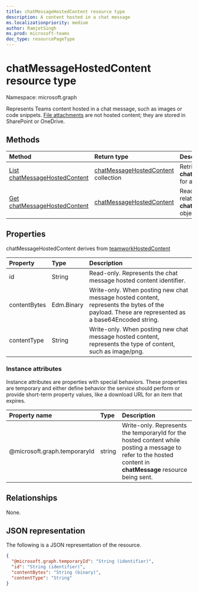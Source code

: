 ```yaml
---
title: chatMessageHostedContent resource type
description: A content hosted in a chat message
ms.localizationpriority: medium
author: RamjotSingh
ms.prod: microsoft-teams
doc_type: resourcePageType
---
```


# chatMessageHostedContent resource type

Namespace: microsoft.graph

Represents Teams content hosted in a chat message, such as images or code snippets.
[File attachments](chatmessageattachment.md) are not hosted content;
they are stored in SharePoint or OneDrive.

## Methods

| Method                                                                     | Return type                                                        | Description                                                                     |
| :------------------------------------------------------------------------- | :----------------------------------------------------------------- | :------------------------------------------------------------------------------ |
| [List chatMessageHostedContent](../api/chatmessage-list-hostedcontents.md) | [chatMessageHostedContent](chatmessagehostedcontent.md) collection | Retrieve the list of **chatMessageHostedContent** for a message.                |
| [Get chatMessageHostedContent](../api/chatmessagehostedcontent-get.md)     | [chatMessageHostedContent](chatmessagehostedcontent.md)            | Read the properties and relationships of a **chatMessageHostedContent** object. |

## Properties

chatMessageHostedContent derives from [teamworkHostedContent](teamworkhostedcontent.md)

| Property     | Type       | Description                                                                                                                                     |
| :----------- | :--------- | :---------------------------------------------------------------------------------------------------------------------------------------------- |
| id           | String     | Read-only. Represents the chat message hosted content identifier.                                                                               |
| contentBytes | Edm.Binary | Write-only. When posting new chat message hosted content, represents the bytes of the payload. These are represented as a base64Encoded string. |
| contentType  | String     | Write-only. When posting new chat message hosted content, represents the type of content, such as image/png.                                    |

### Instance attributes

Instance attributes are properties with special behaviors.
These properties are temporary and either define behavior the service should perform or provide short-term property values, like a download URL for an item that expires.

| Property name                | Type   | Description                                                                                                                                                  |
| :--------------------------- | :----- | :----------------------------------------------------------------------------------------------------------------------------------------------------------- |
| @microsoft.graph.temporaryId | string | Write-only. Represents the temporaryId for the hosted content while posting a message to refer to the hosted content in **chatMessage** resource being sent. |

## Relationships

None.

## JSON representation

The following is a JSON representation of the resource.

<!-- {
  "blockType": "resource",
  "optionalProperties": [

  ],
  "@odata.type": "microsoft.graph.chatMessageHostedContent",
  "keyProperty": "id"
}-->

```json
{
  "@microsoft.graph.temporaryId": "String (identifier)",
  "id": "String (identifier)",
  "contentBytes": "String (binary)",
  "contentType": "String"
}
```

<!-- uuid: 16cd6b66-4b1a-43a1-adaf-3a886856ed98
2019-02-04 14:57:30 UTC -->

<!-- {
  "type": "#page.annotation",
  "description": "chatMessageHostedContent resource",
  "keywords": "",
  "section": "documentation",
  "tocPath": ""
}-->
